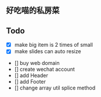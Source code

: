 ## 好吃喵的私房菜

## Todo

- [x] make big item is 2 times of small
- [x] make slides can auto resize
- [] buy web domain
- [] create wechat account
- [] add Header
- [] add Footer
- [] change array util splice method
